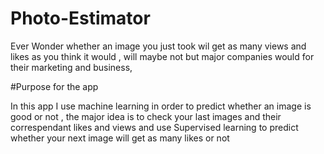 # Photo-Estimator

Ever Wonder whether an image you just took wil get as many views and likes as you think it would , will maybe not but major companies would for their marketing and business,

#Purpose for the app

In this app I use machine learning in order to predict whether an image is good or not ,
the major idea is to check your last images and their correspendant likes and views and use Supervised learning to predict whether your next image will get as many likes or not


